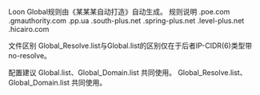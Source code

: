Loon   Global规则由《某某某自动打造》自动生成。
规则说明
.poe.com .gmauthority.com .pp.ua .south-plus.net .spring-plus.net .level-plus.net .hicairo.com

文件区别
Global_Resolve.list与Global.list的区别仅在于后者IP-CIDR(6)类型带no-resolve。

配置建议
Global.list、Global_Domain.list 共同使用。
Global_Resolve.list、Global_Domain.list 共同使用。
